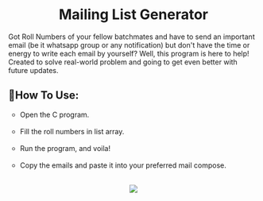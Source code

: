 <h1 align="center">Mailing List Generator</h1>
<p>Got Roll Numbers of your fellow batchmates and have to send an important email (be it whatsapp group or any notification) but don't have the time or energy to write each email by yourself? Well, this program is here to help! Created to solve real-world problem and going to get even better with future updates.</p>
<h2>📌How To Use: </h2>
        <ul type="circle">
          <li>Open the C program.</li><br>
          <li>Fill the roll numbers in list array.</li><br>
          <li>Run the program, and voila!</li><br>
          <li>Copy the emails and paste it into your preferred mail compose.</li><br>
        </ul>
<div align = "center">
<img src="http://ForTheBadge.com/images/badges/made-with-C.svg?color=yellow">
</div>

<!--Remote Name is start-->